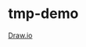 # tmp-demo

[Draw.io](https://app.diagrams.net/#R%3Cmxfile%20pages%3D%222%22%3E%3Cdiagram%20id%3D%22i7KtP-Vs8fw_sYRqWalm%22%20name%3D%22Sequence%20diagram%22%3E1Vpbc5s4FP41fqwHIa6PiS%2FtziTTTLOzTfdNBtlWIiMWhC%2F99SsZYRBgGzs4bXnIoKMr5%2FvOTc4AjlbbzwmKl48sxHRgGuF2AMcD0%2FRsIP5KwS4XuC7MBYuEhLkIlIJn8hMroaGkGQlxqg3kjFFOYl0YsCjCAddkKEnYRh82Z1TfNUYL3BA8B4g2pd9JyJfF6YBfdnzBZLEstoamOvkKFaOVIF2ikG0qIjgZwFHCGM%2FfVtsRplJ5hWLyedMjvYeTJTjiXSa8xPG%2F0%2BnaXBIwef1KXqdfx%2F4nM19ljWimvngA70ZZytkKJ%2BrcfFdoQ3xCLF%2BzFX0gc0xJJFr34gicBCRG%2B3OIvruAs0R24ISsMBcLwTFV459K2f2Sr6joAuJV4MeR6E4ObUpRnJLZfmtDSBIcZElK1vgbTnOaSOkay70RvaNkEQkZZ7GQpjEKSLT4WzbG0BESlnG5%2B%2BhAEzlZrWPJ9zmhdMSoPLf4Ujj3AhwEcgxP2Buu9Mw827LljKb%2BFSTyTHhbESk8PmOhVJ7sxJCiFypuKOvwVHNTUq1gz7JCMruYhhS7F4eVS%2FzFi6LABXSATTrUOVABLWYk4vsj2PcDe1xDnCV8yRYsQrSKeR96Psnkzsq3NdW7TdWDFtVb5q1UbzVU%2Fx3PUsJxVys8Y2ybpVjrWRiGnLoRzrofA2w1rDrIc%2By0gxy6%2FszoyZgOECpE%2FTZE26zpZpDaH25N1yj6JBs7a9%2FSzanFk7WZE%2FRupftit4ryR5QEbwOJtvNfJqOuoPSa4E3ZPgVPPdLMGBdBUnTgKLyTmYaUUSZ2kCLxCS%2FKGPaNH4URsSwKcahaR1mfsiwJ8HlHzVGywKdwVKjgUEtzmigmmCIubFtPoFpAUVOfJFkrtleDH7g1XPMPUrNq0B6O8Q60QQPtexS8CWj%2BfO8ZIuzNW43aCTw8m%2FfjPS3%2Fd%2FOeoCU3va37vErTp%2Fl4rf8EoKMDtXtQ%2Fyh7HE1%2B%2FvPycC9CyBSFX%2F56fPsEmgmJcJRoJZlPpbOcY8SzRKQnRtmxOOdFkfKeFM95mag%2F7Ftjs92b6j5TurJntXaJ6qSU3gtDWx%2BGtzncmjfs4EYLLnYEvnf%2FatfY4Xdzr0KTaFcZpmzk6DZe%2BzbTbsNrBah4yfdvn%2BwYQ6PygIJv5WJDA1qWZ7q255iGp39wjlgf8aSd%2FG2pWzv54Z9O%2Ft%2BE06b1IZwutunKafcSTtc%2FqZ4F9cfadqCa5fsYcTRDaecisn6VM4k44btflyC9636nFt4xCG3stoV333EhcvpJpBznbCJlfWwe1RbIb5pHXaXo04zufqWmmyDsWIjWnU9v2jeblUlD%2BxW3H7G9HYYoXe79NtDNqBYNijITaGXm0HadQjDeVseOd9VWBcFcuCX8pfJeLAZVu1xLNnaVRn2lo2Z0tg6twGS3WYmSvTP0AK9uo%2F7Q8Pzy6RSJmrHDqC0LRA7jHl32xtHAtJpEq6QPimk6o0rzfmB75yqZ9Yo536mfZlDGmU7JCnlZjKNcMiXyrPslNSofJcbZCw9l1mczddiRaJcx6NKkw6xd7NvWiTSir6S16edF9Ja%2F4hhzjMMZ2l9%2BIXklYiTi26PFqTBwyXVXzSsVbmQoLEJzJQC6F7sSjT6y8YS46JVHEiWB4XXLa2%2BTwULgDqXRF4%2BpZ3%2BGXuEYznVeBUB%2F6IGyFgLORdvcuFJqFkrP2WxF5Pm%2FqdvV25IMOo5GMtOxr4xXv4BBAHpDkTCWj6dja%2FpDv%2FpY11EIAn9oV3YxL9rlxgxyWhKkaqm9919FtS00bNQLbtWKZmnc4x3%2BxbXzjXyMqUcS0%2BlWJjdrU3iSA%2FVlrwZdNMv%2FaciHl%2F8ZAif%2FAw%3D%3D%3C%2Fdiagram%3E%3Cdiagram%20id%3D%22hbYBUEr95w08JzggDiKY%22%20name%3D%22With%20loop%22%3E5Vpbc6M2FP41nmkfsgMIbPzoS9KdaTq703R2t08dAQKTyIjKcmz31%2FcIxFXYeB2TpFtnMkZHV3%2FfuXFghBbr%2FS8cp6vfWEDoyDKC%2FQgtR5ZlImTBl5QccsnURbkg4nGgBlWCh%2FgfooSGkm7jgGwaAwVjVMRpU%2BizJCG%2BaMgw52zXHBYy2tw1xRHRBA8%2Bprr0axyIVXE6c1p1fCRxtCq2RpY6%2BRoXo5Vgs8IB29VE6HaEFpwxkV%2Bt9wtCJXoFMI8Lx5iEPvvr26%2FLj18fv3h4gW7yxe6%2BZ0r5GzhJxHWXVuw%2BY7pVgG0CaJM9XqcAoWXsYkABqIB%2FyliqkBCHAl8AJZWX2zW943gNl%2FPdKhbkIcW%2BlO9ArUC2EmsKLVN2KxpMx5AdBfZItjy2TQIS3HvF4GfCRQxszmgcJSBbx0Egt55jJaAkhNnzDWwXJ9F91lo6IAljSheMMp6dE4WO%2FJNyloiaPP%2FIFQRnT6TWM84%2B0KMggpOQfUupeggxSy0B%2ByJsTQQ%2FwDy1SqFXyrKQau4qNZ3YSraqaag9VUKsTCMqV67YhwulAN%2BhDEhThhGaffIepV2e4P0%2BDgmNE8lKSngMZyESQqrEnytZn2qAExAYpvCyTSlON7GX7SoVhBN%2FyzfxM%2FmdbHJfI6VsK%2BROi9KHGLoCBJi4od9JtO8SLxyQaNRi2tWZNo0upo2hmLZ1ptsE12hJWZyI7AjOfOQsWzwzLlYsYgmmdaYvxxKdxNJ2%2BqHUkbTsoZB0%2FrNIOk2lNK3zoHScgZAc66GI0FCmBlhOboFKAgjzqlnhdltJ637lZLAAiOYkCWYy2YCmR5n%2FJD1NHoqUMwGg%2BeGbWi5r%2FKl68pPJ41xADiRDmEfk1Dinm0ROKBbgB5sJUwcnaupnqXk18ptmZBotVjdsy32iJlXEAkj4UBum9PnoNm73NpWa5AtWSlP%2Bwsv1aNJvkUeCF5a5RpzijDfom%2FlCxoi3imrt3EewtFLeP2RjicZnRr%2FQ9YnfGf0817EdY8DoN%2B312FZX7DOH8tjuO%2FbYk9MeuwHk5Dx%2FjQZLIqYakEEM2in81SlA21rtMSHYOtNMsL%2FCCzNYtdsvZ8PUfaar%2BelLvfHkTG%2FsDuKNb5xuanu88bU8ZqE212Kyg7Uyfhrt%2BHkd%2FtS4HKh%2B4%2B%2Fl2R6EZ8to5VzjVyba1H2fM4fgtZb7Cw5CZ9mZat1jj9DupMoHZjK3d%2FRencuohqtwp%2FvUox5TlYXU5FEZKvoVwuhmsLA444PruG6DDRUHXsqx1Vi00LhiARaGGzIMuXothxOx5clLbZilBLrmAd6sMjvNU%2BCg5oPJPhalccN1Ztsfps6rm7f9pm68bd4WGjeXyM81nHn%2F2AUch7iB3ZXCupaHBq3UlSW3d1PAMd9zBcfsKeHYTSsxzktk3cGw1Gs4P2r6c65%2FNIfJf9CkRX2b06HzH73G9L8Lkea5OjCMCozdpiu1UUsFho6RZ5SHImAkPer%2BLk9JT3pFa9LMRs2O%2B3uEbN0vmoM9DzL1UsmVngG2q1MhGXdXp4LJ1DNeWJ06UlR5Q1z1ysnIGlNVmk4a4I7%2F3srny9ljy5s8Y5rBANNM9xkqhof9pyhzITd%2Bjpvs55H3U1bkhRMa9Yufs1nFqnAVZd8dd4H5geAH5mdSA9vcAx1iuPtCvBVMpYmmph4Jy1LWui4p0fWVpXhGa2k2OelIVayhNKd8FaEioBk9qlTunmUVYgnbIxHioGKRRLTJVy2MKfhAchfLg2VLNoLapYY7XDwr3yrpzWleetP3Mub00sunhMr9WZKLYTqskVnhMQebMEHk4yrtNYked6tMyHKOPlXQjPZVPfTJwDhGrbvqrvuFrkcI7eLaGVxCs3qfJ085qtei0O2%2F%3C%2Fdiagram%3E%3C%2Fmxfile%3E)
